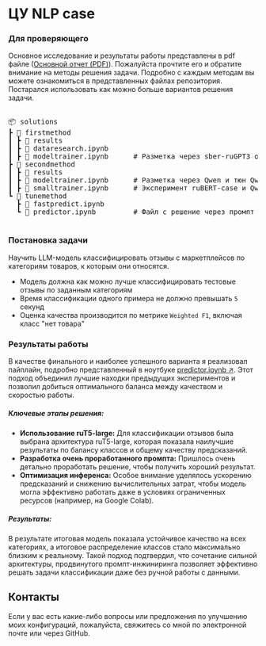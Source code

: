 # ЦУ NLP case

### Для проверяющего

Основное исследование и результаты работы представлены в pdf файле ([Основной отчет (PDF)](research.pdf)). Пожалуйста прочтите его и обратите внимание на методы решения задачи. Подробно с каждым методам вы можете ознакомиться в представленных файлах репозитория. Постарался использовать как можно больше вариантов решения задачи. 

<pre>

📦 solutions
┣ 📂 firstmethod
┃ ┣ 📂 results
┃ ┣ 📜 dataresearch.ipynb
┃ ┣ 📜 modeltrainer.ipynb      # Разметка через sber-ruGPT3 обучение на mGPT
┣ 📂 secondmethod
┃ ┣ 📂 results
┃ ┣ 📜 modeltrainer.ipynb      # Разметка через Qwen и тюн Qwen
┃ ┣ 📜 smalltrainer.ipynb      # Эксперимент ruBERT-case и Qwen 
┗ 📂 tunemethod
  ┣ 📜 fastpredict.ipynb   
  ┗ 📜 predictor.ipynb         # Файл с решение через промпт и llm             

</pre>

### Постановка задачи

Научить LLM-модель классифицировать отзывы с маркетплейсов по категориям товаров, к которым они относятся.


* Модель должна как можно лучше классифицировать тестовые отзывы по заданным категориям
* Время классификации одного примера не должно превышать `5` секунд
* Оценка качества производится по метрике `Weighted F1`, включая класс "нет товара"

### Результаты работы

В качестве финального и наиболее успешного варианта я реализовал пайплайн, подробно представленный в ноутбуке [predictor.ipynb ↗](https://github.com/FlexonaFFt/CU_NLPcase/blob/main/solutions/tunemethod/predictor.ipynb). Этот подход объединил лучшие находки предыдущих экспериментов и позволил добиться оптимального баланса между качеством и скоростью работы.

##### Ключевые этапы решения:

- **Использование ruT5-large:** Для классификации отзывов была выбрана архитектура ruT5-large, которая показала наилучшие результаты по балансу классов и общему качеству предсказаний.
- **Разработка очень проработанного промпта:** Пришлось очень детально проработать решение, чтобы получить хороший результат. 
- **Оптимизация инференса:** Особое внимание уделялось ускорению предсказаний и снижению вычислительных затрат, чтобы модель могла эффективно работать даже в условиях ограниченных ресурсов (например, на Google Colab).

##### Результаты:

В результате итоговая модель показала устойчивое качество на всех категориях, а итоговое распределение классов стало максимально близким к реальному. Такой подход подтвердил, что сочетание сильной архитектуры, продвинутого промпт-инжиниринга позволяет эффективно решать задачи классификации даже без ручной работы с данными.

## Контакты

Если у вас есть какие-либо вопросы или предложения по улучшению моих конфигураций, пожалуйста, свяжитесь со мной по электронной почте или через GitHub.
